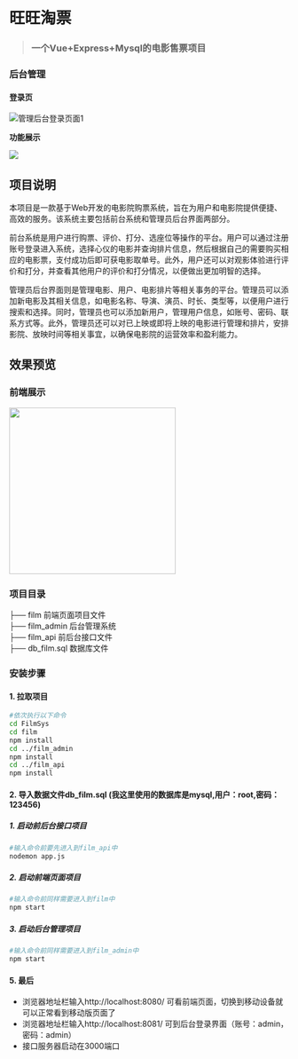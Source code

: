 # 旺旺淘票

> ### 一个Vue+Express+Mysql的电影售票项目

### 后台管理

#### 登录页

![管理后台登录页面1](C:\Users\新旺\Desktop\ppt\管理后台登录页面1.png)

**功能展示**

![](C:\Users\新旺\Desktop\ppt\管理系统效果1.gif)



## 项目说明 
本项目是一款基于Web开发的电影院购票系统，旨在为用户和电影院提供便捷、高效的服务。该系统主要包括前台系统和管理员后台界面两部分。

​        前台系统是用户进行购票、评价、打分、选座位等操作的平台。用户可以通过注册账号登录进入系统，选择心仪的电影并查询排片信息，然后根据自己的需要购买相应的电影票，支付成功后即可获电影取单号。此外，用户还可以对观影体验进行评价和打分，并查看其他用户的评价和打分情况，以便做出更加明智的选择。

​        管理员后台界面则是管理电影、用户、电影排片等相关事务的平台。管理员可以添加新电影及其相关信息，如电影名称、导演、演员、时长、类型等，以便用户进行搜索和选择。同时，管理员也可以添加新用户，管理用户信息，如账号、密码、联系方式等。此外，管理员还可以对已上映或即将上映的电影进行管理和排片，安排影院、放映时间等相关事宜，以确保电影院的运营效率和盈利能力。

  

## 效果预览

### 前端展示
<img src="https://user-images.githubusercontent.com/108270096/235434377-f98ad64c-16ae-4637-b4d2-ec7a7c8272dc.png" width="300px">

### 项目目录     

├── film 前端页面项目文件   
├── film_admin 后台管理系统    
├── film_api 前后台接口文件       
├── db_film.sql 数据库文件  

### 安装步骤

#### 1. 拉取项目

```bash
#依次执行以下命令
cd FilmSys
cd film
npm install
cd ../film_admin
npm install
cd ../film_api
npm install
```

#### 2. 导入数据文件db_film.sql (我这里使用的数据库是mysql,用户：root,密码：123456)


##### 1. 启动前后台接口项目

```bash
#输入命令前要先进入到film_api中
nodemon app.js
```

##### 2. 启动前端页面项目

```bash
#输入命令前同样需要进入到film中
npm start
```

##### 3. 启动后台管理项目

```bash
#输入命令前同样需要进入到film_admin中
npm start
```

#### 5. 最后

- 浏览器地址栏输入http://localhost:8080/ 可看前端页面，切换到移动设备就可以正常看到移动版页面了
- 浏览器地址栏输入http://localhost:8081/ 可到后台登录界面（账号：admin，密码：admin） 
- 接口服务器启动在3000端口
